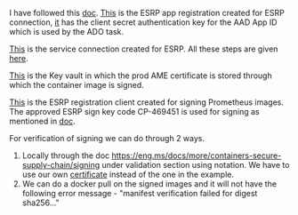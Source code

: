 I have followed this [doc](https://eng.ms/docs/more/containers-secure-supply-chain/signing).
[This](https://ms.portal.azure.com/#view/Microsoft_AAD_RegisteredApps/ApplicationMenuBlade/~/Overview/quickStartType~/null/sourceType/Microsoft_AAD_IAM/appId/73f8d5f9-b507-497f-b698-4ed00fcba5a3/objectId/cd14f76f-2797-4192-927e-65b7e37e9c26/isMSAApp~/false/defaultBlade/Overview/appSignInAudience/AzureADMyOrg/servicePrincipalCreated~/true) is the ESRP app registration created for ESRP connection, [it](https://ms.portal.azure.com/#view/Microsoft_AAD_RegisteredApps/ApplicationMenuBlade/~/Credentials/quickStartType~/null/sourceType/Microsoft_AAD_IAM/appId/73f8d5f9-b507-497f-b698-4ed00fcba5a3/objectId/cd14f76f-2797-4192-927e-65b7e37e9c26/isMSAApp~/false/defaultBlade/Overview/appSignInAudience/AzureADMyOrg/servicePrincipalCreated~/true) has the client secret authentication key for the AAD App ID which is used by the ADO task.

[This](https://github-private.visualstudio.com/azure/_settings/adminservices?resourceId=91213571-9b46-4675-91d5-fd997630bda6) is the service connection created for ESRP. All these steps are given [here](https://microsoft.sharepoint.com/teams/prss/Codesign/SitePages/ESRP%20ADO.aspx).

[This](https://ms.portal.azure.com/#@MSAzureCloud.onmicrosoft.com/resource/subscriptions/30c56c3a-54da-46ea-b004-06eb33432687/resourceGroups/ESRPPrometheusKVProd/providers/Microsoft.KeyVault/vaults/ESRPPrometheusKVProd/overview) is the Key vault in which the prod AME certificate is stored through which the container image is signed.

[This](https://portal.esrp.microsoft.com/Onboarding/AccountDetails?clientId=73f8d5f9-b507-497f-b698-4ed00fcba5a3) is the ESRP registration client created for signing Prometheus images. The approved ESRP sign key code CP-469451 is used for signing as mentioned in [doc](https://eng.ms/docs/more/containers-secure-supply-chain/signing).

For verification of signing we can do through 2 ways.

1. Locally through the doc https://eng.ms/docs/more/containers-secure-supply-chain/signing under validation section using notation. We have to use our own [certificate](https://ms.portal.azure.com/#view/Microsoft_Azure_KeyVault/ListObjectVersionsRBACBlade/~/overview/objectType/certificates/objectId/https%3A%2F%2Fesrpprometheuskv.vault.azure.net%2Fcertificates%2FESRPReqPrometheusCert/vaultResourceUri/%2Fsubscriptions%2F9b96ebbd-c57a-42d1-bbe9-b69296e4c7fb%2FresourceGroups%2FESRPPrometheus%2Fproviders%2FMicrosoft.KeyVault%2Fvaults%2FESRPPrometheusKV/vaultId/%2Fsubscriptions%2F9b96ebbd-c57a-42d1-bbe9-b69296e4c7fb%2FresourceGroups%2FESRPPrometheus%2Fproviders%2FMicrosoft.KeyVault%2Fvaults%2FESRPPrometheusKV) instead of the one in the example.
2. We can do a docker pull on the signed images and it will not have the following error message - "manifest verification failed for digest sha256..."
